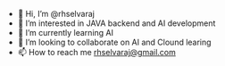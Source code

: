 - 👋 Hi, I’m @rhselvaraj
- 👀 I’m interested in JAVA backend and AI development
- 🌱 I’m currently learning AI
- 💞️ I’m looking to collaborate on AI and Clound learing
- 📫 How to reach me rhselvaraj@gmail.com

<!---
rhselvaraj/rhselvaraj is a ✨ special ✨ repository because its `README.md` (this file) appears on your GitHub profile.
You can click the Preview link to take a look at your changes.
--->
